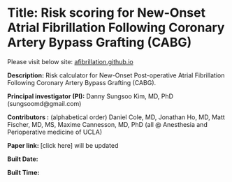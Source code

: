 # Title: Risk scoring for New-Onset Atrial Fibrillation Following Coronary Artery Bypass Grafting (CABG)

Please visit below site:
[afibrillation.github.io](https://afibrillation.github.io/)

<!-- Displaying meta information -->
<div class="meta-info">
  <p><strong>Description:</strong> Risk calculator for New-Onset Post-operative Atrial Fibrillation Following Coronary Artery Bypass Grafting (CABG).</p>
  <p><strong>Principal investigator (PI):</strong> Danny Sungsoo Kim, MD, PhD (sungsoomd@gmail.com)</p>
  <p><strong>Contributors :</strong> (alphabetical order) Daniel Cole, MD, Jonathan Ho, MD, 
    Matt Fischer, MD, MS, Maxime Cannesson, MD, PhD (all @ Anesthesia and Perioperative medicine of UCLA)</p>
  <p><strong>Paper link: </strong> [click here] will be updated </p>
  <p><strong>Built Date:</strong> <span id="date"></span></p>
  <p><strong>Built Time:</strong> <span id="time"></span></p>
</div>
